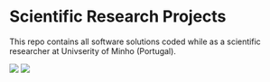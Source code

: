 # Scientific Research Projects
This repo contains all software solutions coded while as a scientific researcher at Univserity of Minho (Portugal). 


![](https://views.whatilearened.today/views/github/aeonSolutions/AeonLabs-Scientific-Research-Projects.svg)
![](https://img.shields.io/github/downloads/aeonSolutions/AeonLabs-Scientific-Research-Projects/total?style=for-the-badge)
